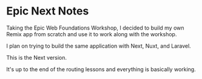 # Epic Next Notes

Taking the Epic Web Foundations Workshop, I decided to build my own Remix app
from scratch and use it to work along with the workshop.

I plan on trying to build the same application with Next, Nuxt, and Laravel.

This is the Next version.

It's up to the end of the routing lessons and everything is basically working.

